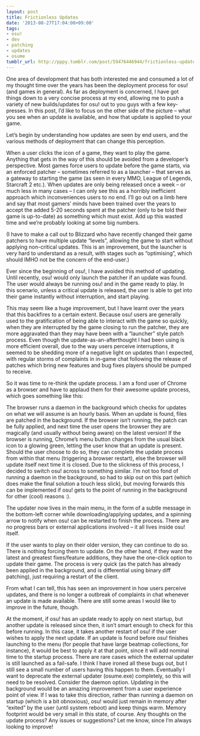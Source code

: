 ```yaml
---
layout: post
title: Frictionless Updates
date: '2013-08-27T17:04:00+09:00'
tags:
- osu!
- dev
- patching
- updates
- osume
tumblr_url: http://pppy.tumblr.com/post/59476446944/frictionless-updates
---
```

One area of development that has both interested me and consumed a lot of my thought time over the years has been the deployment process for osu! (and games in general). As far as deployment is concerned, I have got things down to a very concise process at my end, allowing me to push a variety of new builds/updates for osu! out to you guys with a few key-presses. In this post, I’d like to focus on the other side of the picture – what you see when an update is available, and how that update is applied to your game.

Let’s begin by understanding how updates are seen by end users, and the various methods of deployment that can change this perception.

When a user clicks the icon of a game, they want to play the game. Anything that gets in the way of this should be avoided from a developer’s perspective. Most games force users to update before the game starts, via an enforced patcher – sometimes referred to as a launcher – that serves as a gateway to starting the game (as seen in every MMO, League of Legends, Starcraft 2 etc.). When updates are only being released once a week – or much less in many cases – I can only see this as a horribly inefficient approach which inconveniences users to no end. I’ll go out on a limb here and say that most gamers’ minds have been trained over the years to accept the added 5-20 seconds spent at the patcher (only to be told their game is up-to-date) as something which must exist. Add up this wasted time and we’re probably looking at some big numbers.



(I have to make a call out to Blizzard who have recently changed their game patchers to have multiple update “levels”, allowing the game to start without applying non-critical updates. This is an improvement, but the launcher is very hard to understand as a result, with stages such as “optimising”, which should IMHO not be the concern of the end-user.)

Ever since the beginning of osu!, I have avoided this method of updating. Until recently, osu! would only launch the patcher if an update was found. The user would always be running osu! and in the game ready to play. In this scenario, unless a critical update is released, the user is able to get into their game instantly without interruption, and start playing.

This may seem like a huge improvement, but I have learnt over the years that this backfires to a certain extent. Because osu! users are generally used to the gratification of being able to interact with the game so quickly, when they are interrupted by the game closing to run the patcher, they are more aggravated than they may have been with a “launcher” style patch process. Even though the update-as-an-afterthought I had been using is more efficient overall, due to the way users perceive interruptions, it seemed to be shedding more of a negative light on updates than I expected, with regular storms of complaints in in-game chat following the release of patches which bring new features and bug fixes players should be pumped to receive.

So it was time to re-think the update process. I am a fond user of Chrome as a browser and have to applaud them for their awesome update process, which goes something like this:

The browser runs a daemon in the background which checks for updates on what we will assume is an hourly basis.
When an update is found, files are patched in the background.
If the browser isn’t running, the patch can be fully applied, and next time the user opens the browser they are magically (and usually without being aware) on the latest version!
If the browser is running, Chrome’s menu button changes from the usual black icon to a glowing green, letting the user know that an update is present.
Should the user choose to do so, they can complete the update process from within that menu (triggering a browser restart), else the browser will update itself next time it is closed.
Due to the slickness of this process, I decided to switch osu! across to something similar. I’m not too fond of running a daemon in the background, so had to skip out on this part (which does make the final solution a touch less slick), but moving forwards this can be implemented if osu! gets to the point of running in the background for other (cool) reasons :).

The updater now lives in the main menu, in the form of a subtle message in the bottom-left corner while downloading/applying updates, and a spinning arrow to notify when osu! can be restarted to finish the process. There are no progress bars or external applications involved – it all lives inside osu! itself.



If the user wants to play on their older version, they can continue to do so. There is nothing forcing them to update. On the other hand, if they want the latest and greatest fixes/feature additions, they have the one-click option to update their game. The process is very quick (as the patch has already been applied in the background, and is differential using binary diff patching), just requiring a restart of the client.

From what I can tell, this has seen an improvement in how users perceive updates, and there is no longer a outbreak of complaints in chat whenever an update is made available. There are still some areas I would like to improve in the future, though.

At the moment, if osu! has an update ready to apply on next startup, but another update is released since then, it isn’t smart enough to check for this before running. In this case, it takes another restart of osu! if the user wishes to apply the next update.
If an update is found before osu! finishes launching to the menu (for people that have large beatmap collections, for instance), it would be best to apply it at that point, since it will add nominal time to the startup process.
There are rare cases which the external updater is still launched as a fail-safe. I think I have ironed all these bugs out, but I still see a small number of users having this happen to them. Eventually I want to deprecate the external updater (osume.exe) completely, so this will need to be resolved.
Consider the daemon option. Updating in the background would be an amazing improvement from a user experience point of view. If I was to take this direction, rather than running a daemon on startup (which is a bit obnoxious), osu! would just remain in memory after “exited” by the user (until system reboot) and keep things warm. Memory footprint would be very small in this state, of course.
Any thoughts on the update process? Any issues or suggestions? Let me know, since I’m always looking to improve!
